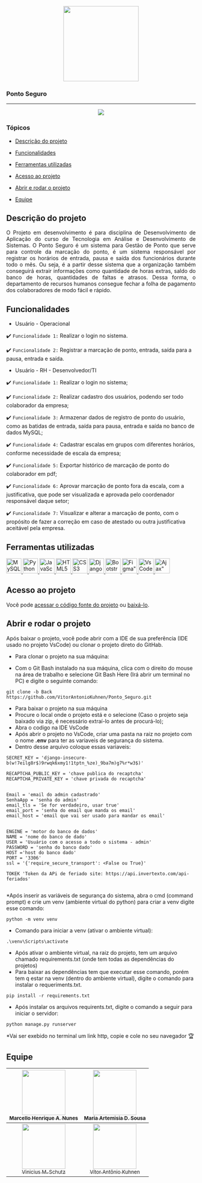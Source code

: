 <p align="center">
   <img width="200" src="https://github.com/VitorAntonioKuhnen/Ponto_Seguro/assets/57823410/86441a26-41fc-4eed-b51c-202fc168ed1a" />
</p>

### Ponto Seguro
<hr>

<p align="center">
   <img src="http://img.shields.io/static/v1?label=STATUS&message=EM%20DESENVOLVIMENTO&color=RED&style=for-the-badge" #vitrinedev/>
</p>

### Tópicos 

- [Descrição do projeto](#descrição-do-projeto)

- [Funcionalidades](#funcionalidades)

- [Ferramentas utilizadas](#ferramentas-utilizadas)

- [Acesso ao projeto](#acesso-ao-projeto)

- [Abrir e rodar o projeto](#abrir-e-rodar-o-projeto)

- [Equipe](#equipe)

## Descrição do projeto 

<p align="justify">
 O Projeto em desenvolvimento é para disciplina de Desenvolvimento de Aplicação do curso de Tecnologia em Análise e Desenvolvimento de Sistemas. 
 O Ponto Seguro é um sistema para Gestão de Ponto que serve para controle da marcação do ponto, é um sistema responsável por registrar os horários de entrada, 
  pausa e saída dos funcionários durante todo o mês. Ou seja, é a partir desse sistema que a organização também conseguirá extrair informações como quantidade 
  de horas extras, saldo do banco de horas, quantidades de faltas e atrasos. Dessa forma, o departamento de recursos humanos consegue fechar a folha de pagamento
  dos colaboradores de modo fácil e rápido.
</p>

## Funcionalidades
- Usuário - Operacional

:heavy_check_mark: `Funcionalidade 1:` Realizar o login no sistema.

:heavy_check_mark: `Funcionalidade 2:` Registrar a marcação de ponto, entrada, saída para a pausa, entrada e saída.

- Usuário - RH - Desenvolvedor/TI

:heavy_check_mark: `Funcionalidade 1:` Realizar o login no sistema;

:heavy_check_mark: `Funcionalidade 2:` Realizar cadastro dos usuários, podendo ser todo colaborador da empresa;

:heavy_check_mark: `Funcionalidade 3:` Armazenar dados de registro de ponto do usuário, como as batidas de entrada, saída para pausa, entrada e saída no banco de dados MySQL;

:heavy_check_mark: `Funcionalidade 4:` Cadastrar escalas em grupos com diferentes horários, conforme necessidade  de escala da empresa;

:heavy_check_mark: `Funcionalidade 5:` Exportar histórico de marcação de ponto do colaborador em pdf;

:heavy_check_mark: `Funcionalidade 6:` Aprovar marcação de ponto fora da escala, com a justificativa, que pode ser visualizada e aprovada pelo coordenador responsável daque setor;

:heavy_check_mark: `Funcionalidade 7:` Visualizar e alterar a marcação de ponto, com o propósito de fazer a correção em caso de atestado ou outra justificativa aceitável pela empresa.


## Ferramentas utilizadas

<a href="https://www.mysql.com/products/workbench/" target="_blank"> 
  <img src="https://cdn.jsdelivr.net/gh/devicons/devicon/icons/mysql/mysql-original-wordmark.svg"alt="MySQL" width="40" height="40"/> 
</a> 

<a href="https://www.python.org/" target="_blank"> 
  <img src="https://cdn.jsdelivr.net/gh/devicons/devicon/icons/python/python-original-wordmark.svg" alt="Python" width="40" height="40"/> 
</a> 

<a href="https://www.w3schools.com/js/" target="_blank"> 
  <img src="https://cdn.jsdelivr.net/gh/devicons/devicon/icons/javascript/javascript-plain.svg" alt="JavaScript" width="40" height="40"/> 
</a> 

<a href="https://www.w3schools.com/html/" target="_blank"> 
  <img src="https://cdn.jsdelivr.net/gh/devicons/devicon/icons/html5/html5-original-wordmark.svg" alt="HTML5" width="40" height="40"/> 
</a> 

<a href="https://www.w3schools.com/css/" target="_blank"> 
 <img src="https://cdn.jsdelivr.net/gh/devicons/devicon/icons/css3/css3-original-wordmark.svg" alt="CSS3" width="40" height="40"/> 
</a> 

<a href="https://www.w3schools.com/django/" target="_blank"> 
  <img src="https://cdn.jsdelivr.net/gh/devicons/devicon/icons/django/django-plain-wordmark.svg" alt="Django" width="40" height="40"/>
</a>           

<a href="https://getbootstrap.com/docs/5.2/getting-started/introduction/" target="_blank"> 
  <img src="https://cdn.jsdelivr.net/gh/devicons/devicon/icons/bootstrap/bootstrap-plain-wordmark.svg"  alt="Bootstrap" width="40" height="40" />
</a>            

<a href="https://www.figma.com" target="_blank"> 
 <img src="https://cdn.jsdelivr.net/gh/devicons/devicon/icons/figma/figma-original.svg" alt=Figma" width="40" height="40"/>
</a>      
                                                                                                                         
<a href="https://code.visualstudio.com/" target="_blank"> 
  <img src="https://cdn.jsdelivr.net/gh/devicons/devicon/icons/vscode/vscode-original.svg" alt=VsCode" width="40" height="40"/>
</a>                

<a href="https://www.w3schools.com/xml/ajax_intro.asp" target="_blank"> 
  <img src="https://github.com/VitorAntonioKuhnen/Ponto_Seguro/assets/57823410/de0a8bfe-8fbc-4825-9b9d-3e63283372c3" alt=Ajax" width="40" height="40"/>
</a> 
                                                                                                                                                                                                                                                                                                                                                                                       
          
## Acesso ao projeto

Você pode [acessar o código fonte do projeto](https://github.com/VitorAntonioKuhnen/Ponto_Seguro.git) ou [baixá-lo](https://github.com/VitorAntonioKuhnen/Ponto_Seguro/archive/refs/heads/Back.zip).

## Abrir e rodar o projeto

Após baixar o projeto, você pode abrir com a IDE de sua preferência (IDE usado no projeto VsCode) ou clonar o projeto direto do GitHab.

* Para clonar o projeto na sua máquina:
- Com o Git Bash instalado na sua máquina, clica com o direito do mouse na área de trabalho e selecione Git Bash Here (Irá abrir um terminal no PC) e digite o seguinte comando:
~~~
git clone -b Back https://github.com/VitorAntonioKuhnen/Ponto_Seguro.git
~~~ 
* Para baixar o projeto na sua máquina
* Procure o local onde o projeto está e o selecione (Caso o projeto seja baixado via zip, é necessário extraí-lo antes de procurá-lo);
* Abra o codigo na IDE VsCode
* Após abrir o projeto no VsCode, criar uma pasta na raiz no projeto com o nome **.env** para ter as variaveis de segurança do sistema.
* Dentro desse arquivo coloque essas variaveis:
~~~
SECRET_KEY = 'django-insecure-b(w!7eilg8r$)9rwqk6xmy1!1tptn_%ze)_9ba7m)g7%r*w3$)'

RECAPTCHA_PUBLIC_KEY = 'chave publica do recaptcha'
RECAPTCHA_PRIVATE_KEY = 'chave privada do recaptcha'


Email = 'email do admin cadastrado'
SenhaApp = 'senha do admin'
email_tls = 'Se for verdadeiro, usar true'
email_port = 'senha do email que manda os email'
email_host = 'email que vai ser usado para mandar os email'


ENGINE = 'motor do banco de dados'
NAME = 'nome do banco de dado'
USER = 'Usuário com o acesso a todo o sistema - admin'
PASSWORD = 'senha do banco dado'
HOST ='host do banco dado'
PORT = '3306'
ssl = '{'require_secure_transport': <False ou True}'
                                                                                                                                                     
TOKEK 'Token da APi de feriado site: https://api.invertexto.com/api-feriados'
                                                                                                                                                                                                              
~~~
 
*Após inserir as variáveis de segurança do sistema, abra o cmd (command prompt) e crie um venv (ambiente virtual do python) para criar a venv digite esse comando:

~~~
python -m venv venv
~~~

* Comando para iniciar a venv (ativar o ambiente virtual):

~~~
.\venv\Scripts\activate
~~~

* Após ativar o ambiente virtual, na raiz do projeto, tem um arquivo chamado requirements.txt (onde tem todas as dependências do projetos)                                                                                   
* Para baixar as dependências tem que executar esse comando, porém tem q estar na venv (dentro do ambiente virtual), digite o comando para instalar o requeriments.txt.
                                                                                                                                                     
~~~
pip install -r requirements.txt
~~~

* Após instalar os arquivos requirents.txt, digite o comando a seguir para iniciar o servidor:

~~~
python manage.py runserver
~~~

*Vai ser exebido no terminal um link http, copie e cole no seu navegador  🏆 
##  Equipe

| [<img src="https://github.com/VitorAntonioKuhnen/Ponto_Seguro/assets/57823410/e6baf733-104b-4e92-985d-1e230ff5db61" height=120 width=115><br><sub>Marcello Henrique A. Nunes</sub>](https://github.com/MarcelloAbreu) |  [<img src="https://github.com/VitorAntonioKuhnen/Ponto_Seguro/assets/57823410/b493e984-0d6d-439c-92d1-47abab27eb84" height=120 width=115><br><sub>Maria Artemisia D. Sousa</sub>](https://github.com/ArtemisiaDutra)  | 
| :---: | :---: 
| [<img src="https://github.com/VitorAntonioKuhnen/Ponto_Seguro/assets/57823410/002bf449-df9c-4b4a-ace4-e2566f8234bc" height=120 width=115><br><sub>Vinicius M. Schutz</sub>](https://github.com/vinicius-schutz) |  [<img src="https://github.com/VitorAntonioKuhnen/Ponto_Seguro/assets/57823410/7c5a459e-0aa4-4fc7-9cac-3110fa4632a8" height=120 width=115><br><sub>Vítor Antônio Kuhnen</sub>](https://github.com/VitorAntonioKuhnen)  | 


